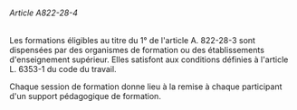 ###### Article A822-28-4

Les formations éligibles au titre du 1° de l'article A. 822-28-3 sont dispensées par des organismes de formation ou des établissements d'enseignement supérieur. Elles satisfont aux conditions définies à l'article L. 6353-1 du code du travail.

Chaque session de formation donne lieu à la remise à chaque participant d'un support pédagogique de formation.

